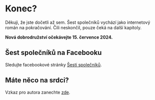 # Konec?

Děkuji, že jste dočetli až sem. Šest společníků vychází jako internetový román na pokračování. Čili neskončil, pouze čeká na další kapitoly.

**Nová dobrodružství očekávejte 15. července 2024.**

## Šest společníků na Facebooku

Sledujte facebookové stránky [Šesti společníků](https://www.facebook.com/sest.spolecniku).


## Máte něco na srdci?

Vzkaz pro autora zanechte [zde](https://forms.office.com/r/v8wsfgX275).








